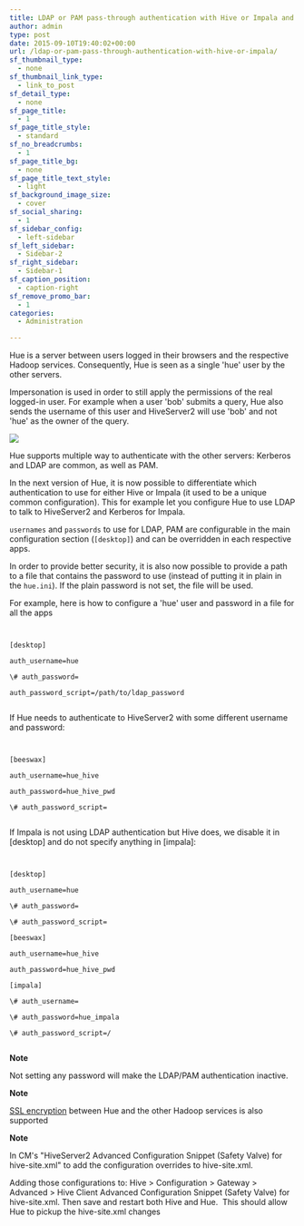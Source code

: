 ```yaml
---
title: LDAP or PAM pass-through authentication with Hive or Impala and Impersonation
author: admin
type: post
date: 2015-09-10T19:40:02+00:00
url: /ldap-or-pam-pass-through-authentication-with-hive-or-impala/
sf_thumbnail_type:
  - none
sf_thumbnail_link_type:
  - link_to_post
sf_detail_type:
  - none
sf_page_title:
  - 1
sf_page_title_style:
  - standard
sf_no_breadcrumbs:
  - 1
sf_page_title_bg:
  - none
sf_page_title_text_style:
  - light
sf_background_image_size:
  - cover
sf_social_sharing:
  - 1
sf_sidebar_config:
  - left-sidebar
sf_left_sidebar:
  - Sidebar-2
sf_right_sidebar:
  - Sidebar-1
sf_caption_position:
  - caption-right
sf_remove_promo_bar:
  - 1
categories:
  - Administration

---
```

Hue is a server between users logged in their browsers and the respective Hadoop services. Consequently, Hue is seen as a single 'hue' user by the other servers.

Impersonation is used in order to still apply the permissions of the real logged-in user. For example when a user 'bob' submits a query, Hue also sends the username of this user and HiveServer2 will use 'bob' and not 'hue' as the owner of the query.

[<img src="https://cdn.gethue.com/uploads/2015/09/hue-auth-client.png" />][1]

Hue supports multiple way to authenticate with the other servers: Kerberos and LDAP are common, as well as PAM.

In the next version of Hue, it is now possible to differentiate which authentication to use for either Hive or Impala (it used to be a unique common configuration). This for example let you configure Hue to use LDAP to talk to HiveServer2 and Kerberos for Impala.

`usernames` and `passwords` to use for LDAP, PAM are configurable in the main configuration section (`[desktop]`) and can be overridden in each respective apps.

In order to provide better security, it is also now possible to provide a path to a file that contains the password to use (instead of putting it in plain in the `hue.ini`). If the plain password is not set, the file will be used.

For example, here is how to configure a 'hue' user and password in a file for all the apps

<pre><code class="bash">

[desktop]

auth_username=hue

\# auth_password=

auth_password_script=/path/to/ldap_password

</code></pre>

If Hue needs to authenticate to HiveServer2 with some different username and password:

<pre><code class="bash">

[beeswax]

auth_username=hue_hive

auth_password=hue_hive_pwd

\# auth_password_script=

</code></pre>

If Impala is not using LDAP authentication but Hive does, we disable it in [desktop] and do not specify anything in [impala]:

<pre><code class="bash">

[desktop]

auth_username=hue

\# auth_password=

\# auth_password_script=

[beeswax]

auth_username=hue_hive

auth_password=hue_hive_pwd

[impala]

\# auth_username=

\# auth_password=hue_impala

\# auth_password_script=/

</code></pre>

**Note**

Not setting any password will make the LDAP/PAM authentication inactive.

**Note**

[SSL encryption][2] between Hue and the other Hadoop services is also supported

**Note**

In CM's "HiveServer2 Advanced Configuration Snippet (Safety Valve) for hive-site.xml" to add the configuration overrides to hive-site.xml.

Adding those configurations to: Hive > Configuration > Gateway > Advanced > Hive Client Advanced Configuration Snippet (Safety Valve) for hive-site.xml. Then save and restart both Hive and Hue.  This should allow Hue to pickup the hive-site.xml changes

&nbsp;

&nbsp;

 [1]: https://cdn.gethue.com/uploads/2015/09/hue-auth-client.png
 [2]: https://gethue.com/how-to-use-hue-with-hive-and-impala-configured-with-ldap-authentication-and-ssl/
